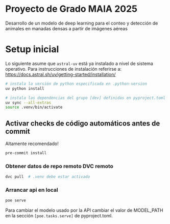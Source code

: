# Proyecto de Grado MAIA 2025
Desarrollo de un modelo de deep learning para el conteo y detección de animales en manadas densas a partir de imágenes aéreas

# Setup inicial

Lo siguiente asume que `astral-uv` está ya instalado a nivel de sistema operativo.
Para instrucciones de instalación referirse a:
https://docs.astral.sh/uv/getting-started/installation/

```bash
# instala la versión de python especificada en .python-version
uv python install

# instala las dependencias del grupo [dev] definidas en pyproject.toml
uv sync --all-extras
source .venv/bin/activate
```

## Activar checks de código automáticos antes de commit

Altamente recomendado!

```bash
pre-commit install
```

### Obtener datos de repo remoto DVC remoto

```bash
dvc pull  # .venv debe estar activado
```

### Arrancar api en local 


```bash
poe serve
```

Para cambiar el modelo usado por la API cambiar el valor de MODEL_PATH en la sección `[poe.tasks.serve]` 
de pyproject.toml. 